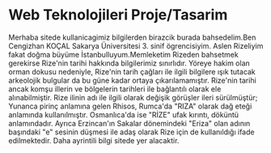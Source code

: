 # Web Teknolojileri Proje/Tasarim
 
Merhaba sitede kullanicagimiz bilgilerden birazcik burada bahsedelim.Ben Cengizhan KOÇAL Sakarya Üniversitesi 3. sinif ögrencisiyim. 
Aslen Rizeliyim fakat doğma büyüme İstanbulluyum.Memleketim Rizeden bahsetmek gerekirse Rize'nin tarihi hakkında bilgilerimiz sınırlıdır. 
Yöreye hakim olan orman dokusu nedeniyle, Rize'nin tarih çağları ile ilgili bilgilere ışık tutacak arkeolojik bulgular da bu güne kadar ortaya çıkarılamamıştır. 
Rize'nin tarihi ancak komşu illerin ve bölgelerin tarihleri ile bağlantılı olarak ele alınabilmiştir.
Rize ilinin adı ile ilgili olarak değişik görüşler ileri sürülmüştür; Yunanca pirinç anlamına gelen Rhisos, Rumca'da "RIZA" olarak dağ eteği anlamında kullanılmıştır. 
Osmanlıca'da ise "RİZE" ufak kırıntı, döküntü anlamındadır. Ayrıca Erzincan'ın Sakalar dönemindeki "Eriza" olan adının başındaki "e" sesinin düşmesi ile adaş olarak Rize için de kullanıldığı ifade edilmektedir.
Daha ayrintili bilgi sitede yer alacaktir.
